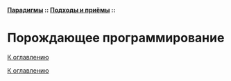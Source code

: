 **[Парадигмы](../../README.md#paradigms-models) :: [Подходы и приёмы](../../README.md#paradigms-techniques) ::**
# Порождающее программирование

<!--

-->

[К оглавлению](../../README.md#paradigms-techniques)



[К оглавлению](../../README.md#paradigms-techniques)
